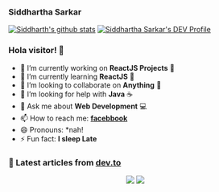 ### Siddhartha Sarkar
[![Siddharth's github stats](https://github-readme-stats.vercel.app/api?username=siddsarkar)](https://github.com/anuraghazra/github-readme-stats)
[![Siddhartha Sarkar's DEV Profile](https://d2fltix0v2e0sb.cloudfront.net/dev-badge.svg)](https://dev.to/siddsarkar)
### Hola visitor! 👋

- 🔭 I’m currently working on **ReactJS Projects** 🌝
- 🌱 I’m currently learning **ReactJS** 🌼
- 👯 I’m looking to collaborate on **Anything** 🐬
- 🤔 I’m looking for help with **Java** ☕
- 💬 Ask me about **Web Development** 💻
- 📫 How to reach me: **[facebbook](http://facebook.com/sidking791)**
- 😄 Pronouns: *nah!
- ⚡ Fun fact: **I sleep Late**

### 📝 Latest articles from [dev.to](https://dev.to/siddsarkar)

<p align="center">

<img src="https://visitor-badge.laobi.icu/badge?page_id=siddsarkar.siddsarkar" />

<img src="https://img.shields.io/badge/dynamic/json?color=brightgreen&label=followers&query=followers&url=https%3A%2F%2Fapi.github.com%2Fusers%2Fsiddsarkar" />


</p>

